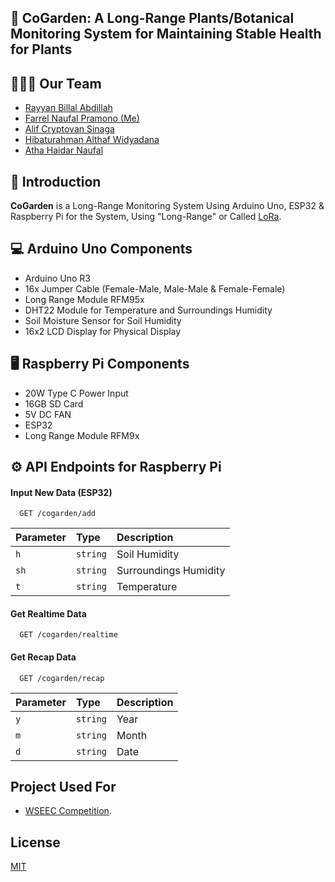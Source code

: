 
## 🌿 CoGarden: A Long-Range Plants/Botanical Monitoring System for Maintaining Stable Health for Plants

## 🧑‍🤝‍🧑 Our Team
- [Rayyan Billal Abdillah](https://www.instagram.com/bix_bbl/)
- [Farrel Naufal Pramono (Me)](https://www.instagram.com/farrelprmn._/)
- [Alif Cryptovan Sinaga](https://www.instagram.com/cryptvn_/)
- [Hibaturahman Althaf Widyadana](https://www.instagram.com/alanisbored/)
- [Atha Haidar Naufal](https://www.instagram.com/_human175_/)

## 🚀 Introduction
**CoGarden** is a Long-Range Monitoring System Using Arduino Uno, ESP32 & Raspberry Pi for the System, Using "Long-Range" or Called [LoRa](https://lora.readthedocs.io/en/latest/). 

## 💻 Arduino Uno Components
- Arduino Uno R3
- 16x Jumper Cable (Female-Male, Male-Male & Female-Female)
- Long Range Module RFM95x
- DHT22 Module for Temperature and Surroundings Humidity
- Soil Moisture Sensor for Soil Humidity
- 16x2 LCD Display for Physical Display

## 🖥️ Raspberry Pi Components
- 20W Type C Power Input
- 16GB SD Card
- 5V DC FAN
- ESP32
- Long Range Module RFM9x

## ⚙️ API Endpoints for Raspberry Pi

#### Input New Data (ESP32)

```http
  GET /cogarden/add
```

| Parameter | Type     | Description                |
| :-------- | :------- | :------------------------- |
| `h` | `string` | Soil Humidity |
| `sh` | `string` | Surroundings Humidity |
| `t` | `string` | Temperature |

#### Get Realtime Data

```http
  GET /cogarden/realtime
```

#### Get Recap Data

```http
  GET /cogarden/recap
```
| Parameter | Type     | Description                |
| :-------- | :------- | :------------------------- |
| `y` | `string` | Year |
| `m` | `string` | Month |
| `d` | `string` | Date |

## Project Used For

- [WSEEC Competition](https://wsec.or.id/). 


## License

[MIT](https://choosealicense.com/licenses/mit/)







